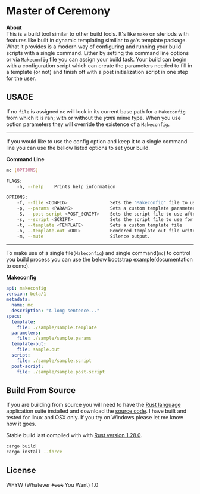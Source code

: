 # Master of Ceremony

**About**   
This is a build tool similar to other build tools.  It's like `make` on steriods with features like built in dynamic templating similiar to `go`'s template package.  What it provides is a modern way of configuring and running your build scripts with a single command.  Either by setting the command line options or via `Makeconfig` file you can assign your build task.  Your build can begin with a configuration script which can create the parameters needed to fill in a template (or not) and finish off with a post initialization script in one step for the user.

## USAGE

If no `file` is assigned `mc` will look in its current base path for a `Makeconfig` from which it is ran; with or without the _yaml_ mime type.  When you use option parameters they will override the existence of a `Makeconfig`.  

---

If you would like to use the config option and keep it to a single command line you can use the bellow listed options to set your build.

**Command Line**   
```bash
mc [OPTIONS]

FLAGS:
    -h, --help    Prints help information

OPTIONS:
    -f, --file <CONFIG>                Sets the "Makeconfig" file to use.
    -p, --params <PARAMS>              Sets a custom template parameters file.
    -S, --post-script <POST_SCRIPT>    Sets the script file to use after configuring template.
    -s, --script <SCRIPT>              Sets the script file to use for setting template parameters.
    -t, --template <TEMPLATE>          Sets a custom template file
    -o, --template-out <OUT>           Rendered template out file write location.
    -m, --mute                         Silence output.
```
---    
To make use of a single file(`Makeconfig`) and single command(`mc`) to control you build process you can use the below bootstrap example(documentation to come).  
    
**Makeconfig**   
```YAML
api: makeconfig
version: beta/1
metadata:
  name: mc
  description: "A long sentence..."
specs:
  template:
    file: ./sample/sample.template
  parameters:
    file: ./sample/sample.params
  template-out:
    file: sample.out
  script:
    file: ./sample/sample.script
  post-script:
    file: ./sample/sample.post-script
```

## Build From Source
If you are building from source you will need to have the [Rust language ](https://rustup.rs/) application suite installed and download the [source code](https://webbrandon.github.io/mc).  I have built and tested for linux and OSX only.  If you try on Windows please let me know how it goes.

Stable build last compiled with with [Rust version 1.28.0](https://rustup.rs/).

```bash
cargo build
cargo install --force
```

## License  
WFYW (Whatever <s>Fuck</s> You Want) 1.0
